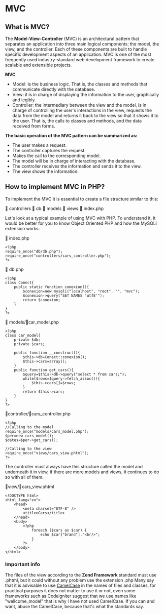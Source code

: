 # MVC
## What is MVC?

The **Model-View-Controller** (MVC) is an architectural pattern that separates an application into three main logical components: the model, the view, and the controller. Each of these components are built to handle specific development aspects of an application. MVC is one of the most frequently used industry-standard web development framework to create scalable and extensible projects.

**MVC**
- Model: is the business logic. That is, the classes and methods that communicate directly with the database.
- View: it is in charge of displaying the information to the user, graphically and legibly.
- Controller: the intermediary between the view and the model, is in charge of controlling the user's interactions in the view, requests the data from the model and returns it back to the view so that it shows it to the user. That is, the calls to classes and methods, and the data received from forms.

**The basic operation of the MVC pattern can be summarized as:**
- The user makes a request.
- The controller captures the request.
- Makes the call to the corresponding model.
- The model will be in charge of interacting with the database.
- The controller receives the information and sends it to the view.
- The view shows the information.

## How to implement MVC in PHP?

To implement the MVC it is essential to create a file structure similar to this:

:file_folder: controllers
:file_folder: db
:file_folder: models
:file_folder: views
:page_facing_up: index.php

Let's look at a typical example of using MVC with PHP. To understand it, it would be better for you to know Object Oriented PHP and how the MySQLi extension works:

:page_facing_up: index.php
```
<?php
require_once("db/db.php");
require_once("controllers/cars_controller.php");
?>
```
:page_facing_up: db.php
```
<?php
class Conect{
    public static function conexion(){
        $conexion=new mysqli("localhost", "root", "", "mvc");
        $conexion->query("SET NAMES 'utf8'");
        return $conexion;
    }
}
?>
```
:file_folder: models/:page_facing_up:car_model.php
```
<?php
class car_model{
    private $db;
    private $cars;
 
    public function __construct(){
        $this->db=Conect::conexion();
        $this->cars=array();
    }
    public function get_cars(){
        $query=$this->db->query("select * from cars;");
        while($rows=$query->fetch_assoc()){
            $this->cars[]=$rows;
        }
        return $this->cars;
    }
}
?>
```
:file_folder:controller/:page_facing_up:cars_controller.php
```
<?php
//Calling to the model
require_once("models/cars_model.php");
$per=new cars_model();
$dates=$per->get_cars();
 
//Calling to the view
require_once("views/cars_view.phtml");
?>
```
The controller must always have this structure called the model and underneath it in view, if there are more models and views, it continues to do so with all of them.

:file_folder:view/:page_facing_up:cars_view.phtml
```
<!DOCTYPE html>
<html lang="en">
    <head>
        <meta charset="UTF-8" />
        <title>Cars</title>
    </head>
    <body>
        <?php
            foreach ($cars as $car) {
                echo $car["brand"]."<br/>";
            }
        ?>
    </body>
</html>
```
### Important info

The files of the view according to the **Zend Framework** standard must use .phtml, but it could without any problem use the extension .php
Many say that it is advisable to use [CamelCase](https://en.wikipedia.org/wiki/Camel_case) in the names of files and classes, for practical purposes it does not matter to use it or not, even some frameworks such as Codeigniter suggest that we use names like "wellcome_model" that is why I have not used CamelCase. If you can and want, abuse the CamelCase, because that's what the standards say.
